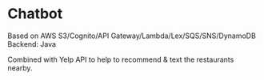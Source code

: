 # Chatbot

Based on AWS S3/Cognito/API Gateway/Lambda/Lex/SQS/SNS/DynamoDB
Backend: Java

Combined with Yelp API to help to recommend & text the restaurants nearby.
